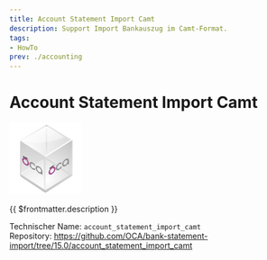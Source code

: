 ```yaml
---
title: Account Statement Import Camt
description: Support Import Bankauszug im Camt-Format.
tags:
- HowTo
prev: ./accounting
---
```

# Account Statement Import Camt
![icon_oca_app](attachments/icon_oca_app.png)

{{ $frontmatter.description }}

Technischer Name: `account_statement_import_camt`\
Repository: <https://github.com/OCA/bank-statement-import/tree/15.0/account_statement_import_camt>
